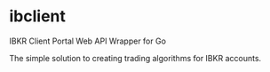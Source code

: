 # ibclient
IBKR Client Portal Web API Wrapper for Go

The simple solution to creating trading algorithms for IBKR accounts.
